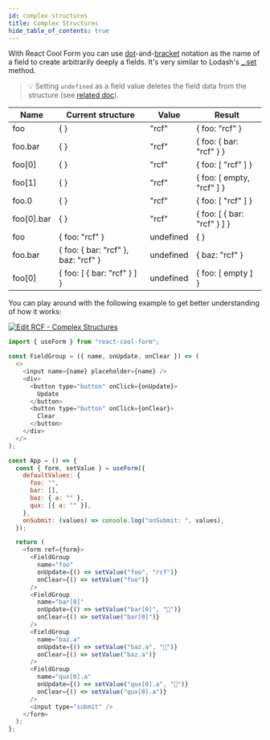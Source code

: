 ```yaml
---
id: complex-structures
title: Complex Structures
hide_table_of_contents: true
---
```


With React Cool Form you can use [dot](https://developer.mozilla.org/en-US/docs/Web/JavaScript/Reference/Operators/Property_accessors#Dot_notation)-and-[bracket](https://developer.mozilla.org/en-US/docs/Web/JavaScript/Reference/Operators/Property_accessors#Bracket_notation) notation as the name of a field to create arbitrarily deeply a fields. It's very similar to Lodash's [\_.set](https://lodash.com/docs/4.17.15#set) method.

> 💡 Setting `undefined` as a field value deletes the field data from the structure (see [related doc](../api-reference/use-form#setvalue)).

| Name       | Current structure                   | Value     | Result                      |
| ---------- | ----------------------------------- | --------- | --------------------------- |
| foo        | { }                                 | "rcf"     | { foo: "rcf" }              |
| foo.bar    | { }                                 | "rcf"     | { foo: { bar: "rcf" } }     |
| foo[0]     | { }                                 | "rcf"     | { foo: [ "rcf" ] }          |
| foo[1]     | { }                                 | "rcf"     | { foo: [ empty, "rcf" ] }   |
| foo.0      | { }                                 | "rcf"     | { foo: [ "rcf" ] }          |
| foo[0].bar | { }                                 | "rcf"     | { foo: [ { bar: "rcf" } ] } |
| foo        | { foo: "rcf" }                      | undefined | { }                         |
| foo.bar    | { foo: { bar: "rcf" }, baz: "rcf" } | undefined | { baz: "rcf" }              |
| foo[0]     | { foo: [ { bar: "rcf" } ] }         | undefined | { foo: [ empty ] }          |

You can play around with the following example to get better understanding of how it works:

[![Edit RCF - Complex Structures](https://codesandbox.io/static/img/play-codesandbox.svg)](https://codesandbox.io/s/rcf-complex-structures-4x4n1?fontsize=14&hidenavigation=1&theme=dark)

```js
import { useForm } from "react-cool-form";

const FieldGroup = ({ name, onUpdate, onClear }) => (
  <>
    <input name={name} placeholder={name} />
    <div>
      <button type="button" onClick={onUpdate}>
        Update
      </button>
      <button type="button" onClick={onClear}>
        Clear
      </button>
    </div>
  </>
);

const App = () => {
  const { form, setValue } = useForm({
    defaultValues: {
      foo: "",
      bar: [],
      baz: { a: "" },
      qux: [{ a: "" }],
    },
    onSubmit: (values) => console.log("onSubmit: ", values),
  });

  return (
    <form ref={form}>
      <FieldGroup
        name="foo"
        onUpdate={() => setValue("foo", "rcf")}
        onClear={() => setValue("foo")}
      />
      <FieldGroup
        name="bar[0]"
        onUpdate={() => setValue("bar[0]", "🍋")}
        onClear={() => setValue("bar[0]")}
      />
      <FieldGroup
        name="baz.a"
        onUpdate={() => setValue("baz.a", "🍉")}
        onClear={() => setValue("baz.a")}
      />
      <FieldGroup
        name="qux[0].a"
        onUpdate={() => setValue("qux[0].a", "🥝")}
        onClear={() => setValue("qux[0].a")}
      />
      <input type="submit" />
    </form>
  );
};
```
